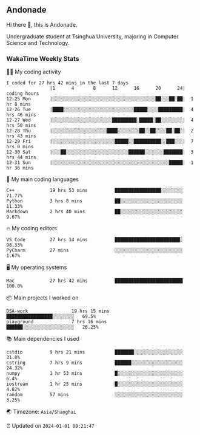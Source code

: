 ## Andonade

Hi there 👋, this is Andonade.

Undergraduate student at Tsinghua University, majoring in Computer Science and Technology.

### WakaTime Weekly Stats

🧑‍💻 My coding activity 

```text
I coded for 27 hrs 42 mins in the last 7 days
          		|1      4       8      12      16      20      24|	coding hours
12-25 Mon		|░░░░░░░░░░░░░░░░░░░░░░░░░░░░░░░░░░░░░░██░░░██░██|	1 hr 8 mins
12-26 Tue		|████░░░░░░░░░░░░░░░░░░░░░░░░░░█████░░░░█████████|	4 hrs 46 mins
12-27 Wed		|░░░░░░░░░░░░░░░░░░░░░░█████████░█████░██░░░░░░░░|	4 hrs 50 mins
12-28 Thu		|░░░░░░░░░░░░░░░░░░░░████░░░░░░░░██░░██░░░░██░██░|	2 hrs 43 mins
12-29 Fri		|░░░░░░░░░░░░░░░░░░░░░░░█████░░██████████░░███░░░|	7 hrs 0 mins
12-30 Sat		|░░░██░░░░░░░░░░░░░░░░░░░░░░░██████░░░░░░░███████|	3 hrs 44 mins
12-31 Sun		|░░░░░░░░░░░░░░░░░░░░░░░░░░░░░░░░░░░░░░░░░░░█████|	1 hr 36 mins
```

🌱 My main coding languages 

```text
C++            	19 hrs 53 mins      	█████████████████░░░░░░░░	71.77%
Python         	3 hrs 8 mins        	██░░░░░░░░░░░░░░░░░░░░░░░	11.33%
Markdown       	2 hrs 40 mins       	██░░░░░░░░░░░░░░░░░░░░░░░	9.67%
```

🔥 My coding editors 

```text
VS Code        	27 hrs 14 mins      	████████████████████████░	98.33%
PyCharm        	27 mins             	░░░░░░░░░░░░░░░░░░░░░░░░░	1.67%
```

🖥️ My operating systems 

```text
Mac            	27 hrs 42 mins      	█████████████████████████	100.0%
```

📦 Main projects I worked on 

```text
DSA-work            	19 hrs 15 mins      	█████████████████░░░░░░░░	69.5%
playground          	7 hrs 16 mins       	██████░░░░░░░░░░░░░░░░░░░	26.25%
```

📚 Main dependencies I used 

```text
cstdio         	9 hrs 21 mins       	███████░░░░░░░░░░░░░░░░░░	31.8%
cstring        	7 hrs 9 mins        	██████░░░░░░░░░░░░░░░░░░░	24.32%
numpy          	1 hr 53 mins        	█░░░░░░░░░░░░░░░░░░░░░░░░	6.4%
iostream       	1 hr 25 mins        	█░░░░░░░░░░░░░░░░░░░░░░░░	4.82%
random         	57 mins             	░░░░░░░░░░░░░░░░░░░░░░░░░	3.25%
```

🌏 Timezone: `Asia/Shanghai`

⏰ Updated on `2024-01-01 00:21:47`